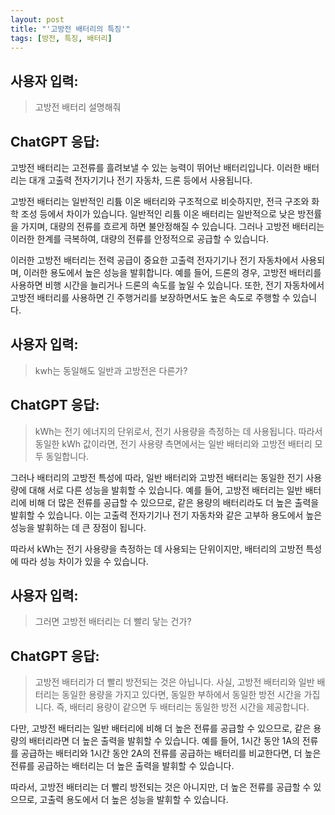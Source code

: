 ```yaml
---
layout: post
title: "'고방전 배터리의 특징'"
tags: [방전, 특징, 배터리]
---
```


## 사용자 입력:
> 고방전 배터리 설명해줘

## ChatGPT 응답:
> 

고방전 배터리는 고전류를 흘려보낼 수 있는 능력이 뛰어난 배터리입니다. 이러한 배터리는 대개 고출력 전자기기나 전기 자동차, 드론 등에서 사용됩니다. 

고방전 배터리는 일반적인 리튬 이온 배터리와 구조적으로 비슷하지만, 전극 구조와 화학 조성 등에서 차이가 있습니다. 일반적인 리튬 이온 배터리는 일반적으로 낮은 방전률을 가지며, 대량의 전류를 흐르게 하면 불안정해질 수 있습니다. 그러나 고방전 배터리는 이러한 한계를 극복하여, 대량의 전류를 안정적으로 공급할 수 있습니다.

이러한 고방전 배터리는 전력 공급이 중요한 고출력 전자기기나 전기 자동차에서 사용되며, 이러한 용도에서 높은 성능을 발휘합니다. 예를 들어, 드론의 경우, 고방전 배터리를 사용하면 비행 시간을 늘리거나 드론의 속도를 높일 수 있습니다. 또한, 전기 자동차에서 고방전 배터리를 사용하면 긴 주행거리를 보장하면서도 높은 속도로 주행할 수 있습니다.

## 사용자 입력:
> kwh는 동일해도 일반과 고방전은 다른가?

## ChatGPT 응답:
> kWh는 전기 에너지의 단위로서, 전기 사용량을 측정하는 데 사용됩니다. 따라서 동일한 kWh 값이라면, 전기 사용량 측면에서는 일반 배터리와 고방전 배터리 모두 동일합니다.

그러나 배터리의 고방전 특성에 따라, 일반 배터리와 고방전 배터리는 동일한 전기 사용량에 대해 서로 다른 성능을 발휘할 수 있습니다. 예를 들어, 고방전 배터리는 일반 배터리에 비해 더 많은 전류를 공급할 수 있으므로, 같은 용량의 배터리라도 더 높은 출력을 발휘할 수 있습니다. 이는 고출력 전자기기나 전기 자동차와 같은 고부하 용도에서 높은 성능을 발휘하는 데 큰 장점이 됩니다.

따라서 kWh는 전기 사용량을 측정하는 데 사용되는 단위이지만, 배터리의 고방전 특성에 따라 성능 차이가 있을 수 있습니다.

## 사용자 입력:
> 그러면 고방전 배터리는 더 빨리 닿는 건가?

## ChatGPT 응답:
> 고방전 배터리가 더 빨리 방전되는 것은 아닙니다. 사실, 고방전 배터리와 일반 배터리는 동일한 용량을 가지고 있다면, 동일한 부하에서 동일한 방전 시간을 가집니다. 즉, 배터리 용량이 같으면 두 배터리는 동일한 방전 시간을 제공합니다.

다만, 고방전 배터리는 일반 배터리에 비해 더 높은 전류를 공급할 수 있으므로, 같은 용량의 배터리라면 더 높은 출력을 발휘할 수 있습니다. 예를 들어, 1시간 동안 1A의 전류를 공급하는 배터리와 1시간 동안 2A의 전류를 공급하는 배터리를 비교한다면, 더 높은 전류를 공급하는 배터리는 더 높은 출력을 발휘할 수 있습니다.

따라서, 고방전 배터리는 더 빨리 방전되는 것은 아니지만, 더 높은 전류를 공급할 수 있으므로, 고출력 용도에서 더 높은 성능을 발휘할 수 있습니다.


